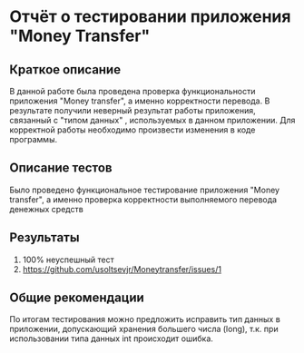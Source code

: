 # Отчёт о тестировании приложения "Money Transfer"

## Краткое описание

В данной работе была проведена проверка функциональности приложения "Money transfer", а именно корректности перевода. В результате получили неверный результат работы приложения, связанный с "типом данных" , используемых в данном приложении. Для корректной работы необходимо произвести изменения в коде программы.

## Описание тестов

Было проведено функциональное тестирование приложения "Money transfer", а именно проверка корректности выполняемого перевода денежных средств

## Результаты

1. 100% неуспешный тест
2. https://github.com/usoltsevjr/Moneytransfer/issues/1

## Общие рекомендации

По итогам тестирования можно предложить исправить тип данных в приложении, допускающий хранения большего числа (long), т.к. при использовании типа данных int происходит ошибка.